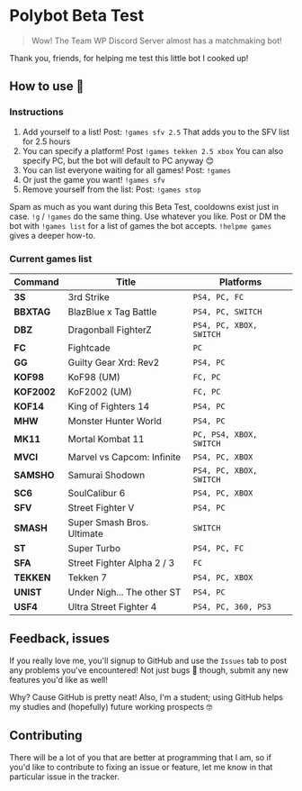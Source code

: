 # Polybot Beta Test
> Wow! The Team WP Discord Server almost has a matchmaking bot!

Thank you, friends, for helping me test this little bot I cooked up!

## How to use 🤔
### Instructions
1. Add yourself to a list! Post: `!games sfv 2.5` That adds you to the SFV list for 2.5 hours
1. You can specify a platform! Post `!games tekken 2.5 xbox` You can also specify PC, but the bot will default to PC anyway 😊
1. You can list everyone waiting for all games! Post: `!games`
1. Or just the game you want! `!games sfv`
1. Remove yourself from the list: Post: `!games stop`

Spam as much as you want during this Beta Test, cooldowns exist just in case.
`!g` / `!games` do the same thing. Use whatever you like.
Post or DM the bot with `!games list`  for a list of games the bot accepts.
`!helpme games` gives a deeper how-to.

### Current games list
Command | Title | Platforms
------- | ----- | ---------
**3S** | 3rd Strike | `PS4, PC, FC`
**BBXTAG** | BlazBlue x Tag Battle | `PS4, PC, SWITCH`
**DBZ** | Dragonball FighterZ | `PS4, PC, XBOX, SWITCH`
**FC** | Fightcade | `PC`
**GG** | Guilty Gear Xrd: Rev2 | `PS4, PC`
**KOF98** | KoF98 (UM) | `FC, PC`
**KOF2002** | KoF2002 (UM)| `FC, PC`
**KOF14** | King of Fighters 14 | `PS4, PC`
**MHW** | Monster Hunter World | `PS4, PC`
**MK11** | Mortal Kombat 11 | `PC, PS4, XBOX, SWITCH`
**MVCI** | Marvel vs Capcom: Infinite | `PS4, PC, XBOX`
**SAMSHO** | Samurai Shodown | `PS4, PC, XBOX, SWITCH`
**SC6** | SoulCalibur 6 | `PS4, PC, XBOX`
**SFV** | Street Fighter V | `PS4, PC`
**SMASH** | Super Smash Bros. Ultimate | `SWITCH`
**ST** | Super Turbo | `PS4, PC, FC`
**SFA** | Street Fighter Alpha 2 / 3 | `FC`
**TEKKEN** | Tekken 7 | `PS4, PC, XBOX`
**UNIST** | Under Nigh... The other ST | `PS4, PC`
**USF4** | Ultra Street Fighter 4 | `PS4, PC, 360, PS3`

## Feedback, issues
If you really love me, you'll signup to GitHub and use the `Issues` tab to post any problems you've encountered! Not just bugs 🐞 though, submit any new features you'd like as well!

Why? Cause GitHub is pretty neat! Also, I'm a student; using GitHub helps my studies and (hopefully) future working prospects 🤓

## Contributing
There will be a lot of you that are better at programming that I am, so if you'd like to contribute to fixing an issue or feature, let me know in that particular issue in the tracker.
